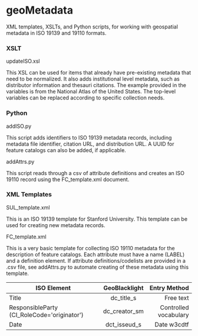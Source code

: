 # geoMetadata
XML templates, XSLTs, and Python scripts, for working with geospatial metadata in ISO 19139 and 19110 formats.

### XSLT

updateISO.xsl

This XSL can be used for items that already have pre-existing metadata that need to be normalized. It also adds institutional level metadata, such as distributor information and thesauri citations. The example provided in the variables is from the National Atlas of the United States. The top-level variables can be replaced according to specific collection needs.

### Python

addISO.py

This script adds identifiers to ISO 19139 metadata records, including metadata file identifier, citation URL, and distribution URL. A UUID for feature catalogs can also be added, if applicable.

addAttrs.py

This script reads through a csv of attribute definitions and creates an ISO 19110 record using the FC_template.xml document.

### XML Templates

SUL_template.xml 

This is an ISO 19139 template for Stanford University. This template can be used for creating new metadata records.

FC_template.xml

This is a very basic template for collecting ISO 19110 metadata for the description of feature catalogs. Each attribute must have a name (LABEL) and a definition element. If attribute definitions/codelists are provided in a .csv file, see addAttrs.py to automate creating of these metadata using this template.

| ISO Element       | GeoBlacklight  | Entry Method  |
| ------------- |:-------------:| -----:|
| Title      | dc_title_s | Free text |
| ResponsibleParty (CI_RoleCode='originator') |dc_creator_sm| Controlled vocabulary |
| Date | dct_isseud_s     | Date w3cdtf |



